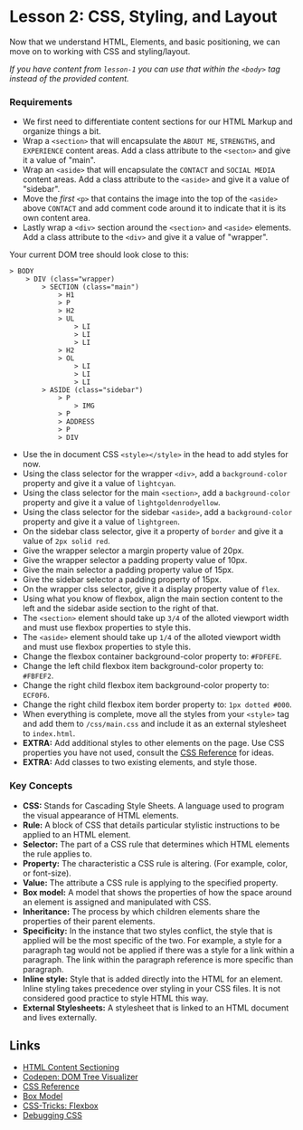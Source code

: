 # Lesson 2: CSS, Styling, and Layout

Now that we understand HTML, Elements, and basic positioning, we can move on to working with CSS and styling/layout. 

_If you have content from `lesson-1` you can use that within the `<body>` tag instead of the provided content._

### Requirements

- We first need to differentiate content sections for our HTML Markup and organize things a bit.
- Wrap a `<section>` that will encapsulate the `ABOUT ME`, `STRENGTHS`, and `EXPERIENCE` content areas. Add a class attribute to the `<secton>` and give it a value of "main".
- Wrap an `<aside>` that will encapsulate the `CONTACT` and `SOCIAL MEDIA` content areas. Add a class attribute to the `<aside>` and give it a value of "sidebar".
- Move the _first_ `<p>` that contains the image into the top of the `<aside>` above `CONTACT` and add comment code around it to indicate that it is its own content area.
- Lastly wrap a `<div>` section around the `<section>` and `<aside>` elements. Add a class attribute to the `<div>` and give it a value of "wrapper".

Your current DOM tree should look close to this: 

```
> BODY 
    > DIV (class="wrapper)
        > SECTION (class="main")
            > H1
            > P
            > H2
            > UL
                > LI
                > LI
                > LI
            > H2
            > OL
                > LI
                > LI
                > LI
        > ASIDE (class="sidebar")
            > P
                > IMG
            > P
            > ADDRESS
            > P
            > DIV

```

- Use the in document CSS `<style></style>` in the head to add styles for now. 
- Using the class selector for the wrapper `<div>`, add a `background-color` property and give it a value of `lightcyan`.
- Using the class selector for the main `<section>`, add a `background-color` property and give it a value of `lightgoldenrodyellow`.
- Using the class selector for the sidebar `<aside>`, add a `background-color` property and give it a value of `lightgreen`.
- On the sidebar class selector, give it a property of `border` and give it a value of `2px solid red`.
- Give the wrapper selector a margin property value of 20px.
- Give the wrapper selector a padding property value of 10px.
- Give the main selector a padding property value of 15px.
- Give the sidebar selector a padding property of 15px.
- On the wrapper clss selector, give it a display property value of `flex`.
- Using what you know of flexbox, align the main section content to the left and the sidebar aside section to the right of that.
- The `<section>` element should take up `3/4` of the alloted viewport width and must use flexbox properties to style this.
- The `<aside>` element should take up `1/4` of the alloted viewport width and must use flexbox properties to style this.
- Change the flexbox container background-color property to: `#FDFEFE`. 
- Change the left child flexbox item background-color property to: `#FBFEF2`.
- Change the right child flexbox item background-color property to: `ECF0F6`. 
- Change the right child flexbox item border property to: `1px dotted #000`.
- When everything is complete, move all the styles from your `<style>` tag and add them to `/css/main.css` and include it as an external stylesheet to `index.html`.
- **EXTRA:** Add additional styles to other elements on the page. Use CSS properties you have not used, consult the [CSS Reference](https://developer.mozilla.org/en-US/docs/Web/CSS/Reference) for ideas. 
- **EXTRA:** Add classes to two existing elements, and style those.

### Key Concepts

- **CSS:** Stands for Cascading Style Sheets. A language used to program the visual appearance of HTML elements.
- **Rule:** A block of CSS that details particular stylistic instructions to be applied to an HTML element.
- **Selector:** The part of a CSS rule that determines which HTML elements the rule applies to.
- **Property:** The characteristic a CSS rule is altering. (For example, color, or font-size).
- **Value:** The attribute a CSS rule is applying to the specified property.
- **Box model:** A model that shows the properties of how the space around an element is assigned and manipulated with CSS.
- **Inheritance:** The process by which children elements share the properties of their parent elements.
- **Specificity:** In the instance that two styles conflict, the style that is applied will be the most specific of the two. For example, a style for a paragraph tag would not be applied if there was a style for a link within a paragraph. The link within the paragraph reference is more specific than paragraph.
- **Inline style:** Style that is added directly into the HTML for an element. Inline styling takes precedence over styling in your CSS files. It is not considered good practice to style HTML this way.
- **External Stylesheets:** A stylesheet that is linked to an HTML document and lives externally. 

## Links 

- [HTML Content Sectioning](https://developer.mozilla.org/en-US/docs/Web/HTML/Element#Content_sectioning)
- [Codepen: DOM Tree Visualizer](https://codepen.io/khoadnguyen/pen/EEGmvw)
- [CSS Reference](https://developer.mozilla.org/en-US/docs/Web/CSS/Reference)
- [Box Model](https://developer.mozilla.org/en-US/docs/Learn/CSS/Introduction_to_CSS/Box_modelm)
- [CSS-Tricks: Flexbox](https://css-tricks.com/snippets/css/a-guide-to-flexbox/)
- [Debugging CSS](https://developer.mozilla.org/en-US/docs/Learn/CSS/Introduction_to_CSS/Debugging_CSS)